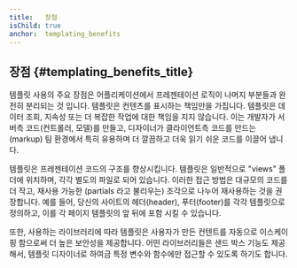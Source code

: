 ```yaml
---
title:   장점
isChild: true
anchor:  templating_benefits
---
```


## 장점 {#templating_benefits_title}

템플릿 사용의 주요 장점은 어플리케이션에서 프레젠테이션 로직이 나머지 부분들과 완전히 분리되는 것 입니다. 템플릿은
컨텐츠를 표시하는 책임만을 가집니다. 템플릿은 데이터 조회, 지속성 또는 더 복잡한 작업에 대한 책임을 지지 않습니다.
이는 개발자가 서버측 코드(컨트롤러, 모델)를 만들고, 디자이너가 클라이언트측 코드를 만드는(markup) 팀 환경에서 특히 
유용하며 더 깔끔하고 더욱 읽기 쉬운 코드를 이끌어 냅니다.

템플릿은 프레젠테이션 코드의 구조를 향상시킵니다. 템플릿은 일반적으로 "views" 폴더에 위치하며, 각각 별도의 파일로 되어
있습니다. 이러한 접근 방법은 대규모의 코드를 더 작고, 재사용 가능한 (partials 라고 불리우는) 조각으로 나누어
재사용하는 것을 권장합니다. 예를 들어, 당신의 사이트의 헤더(header), 푸터(footer)를 각각 템플릿으로 정의하고, 이를 각
페이지 템플릿의 앞 뒤에 포함 시킬 수 있습니다.

또한, 사용하는 라이브러리에 따라 템플릿은 사용자가 만든 컨텐트를 자동으로 이스케이핑 함으로써 더 높은 보안성을
제공합니다. 어떤 라이브러리들은 샌드 박스 기능도 제공해서, 템플릿 디자이너로 하여금 특정 변수와 함수에만 접근할 수
있도록 하기도 합니다. 